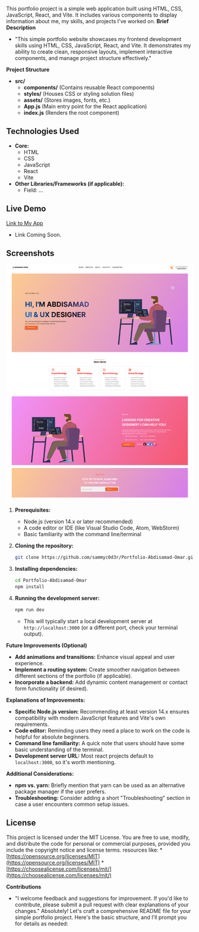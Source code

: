 This portfolio project is a simple web application built using HTML, CSS, JavaScript, React, and Vite. It includes various components to display information about me, my skills, and projects I've worked on.
**Brief Description**

* "This simple portfolio website showcases my frontend development skills using HTML, CSS, JavaScript, React, and Vite. It demonstrates my ability to create clean, responsive layouts, implement interactive components, and manage project structure effectively."

**Project Structure**

* **src/**
    * **components/** (Contains reusable React components)
    * **styles/** (Houses CSS or styling solution files)
    * **assets/** (Stores images, fonts, etc.)
    * **App.js**  (Main entry point for the React application)
    * **index.js** (Renders the root component)

## **Technologies Used**

* **Core:**
    * HTML 
    * CSS
    * JavaScript
    * React
    * Vite
* **Other Libraries/Frameworks (if applicable):**
    * Field: ...

## **Live Demo**
[Link to My App](https://illustrious-sherbet-aabcb8.netlify.app/)
* Link Coming Soon.

## **Screenshots** 
![Image](public/screenshot1.png)


1. **Prerequisites:**
   * Node.js (version 14.x or later recommended)
   * A code editor or IDE (like Visual Studio Code, Atom, WebStorm)
   * Basic familiarity with the command line/terminal

2. **Cloning the repository:**
   ```bash
   git clone https://github.com/sammyc0d3r/Portfolio-Abdisamad-Omar.git
   ```

3. **Installing dependencies:**
   ```bash
   cd Portfolio-Abdisamad-Omar
   npm install 
   ```

4. **Running the development server:**
   ```bash
   npm run dev 
   ```
   * This will typically start a local development server at `http://localhost:3000` (or a different port, check your terminal output).


**Future Improvements (Optional)**

* **Add animations and transitions:**  Enhance visual appeal and user experience.
* **Implement a routing system:** Create smoother navigation between different sections of the portfolio (if applicable).
* **Incorporate a backend:**  Add dynamic content management or contact form functionality (if desired).


**Explanations of Improvements:**

* **Specific Node.js version:** Recommending at least version 14.x ensures compatibility with modern JavaScript features and Vite's own requirements.
* **Code editor:**  Reminding users they need a place to work on the code is helpful for absolute beginners.
* **Command line familiarity:** A quick note that users should have some basic understanding of the terminal.
* **Development server URL:** Most react projects default to `localhost:3000`, so it's worth mentioning.

**Additional Considerations:**

* **npm vs. yarn:** Briefly mention that yarn can be used as an alternative package manager if the user prefers.
* **Troubleshooting:**  Consider adding a short "Troubleshooting" section in case a user encounters common setup issues. 



## License

This project is licensed under the MIT License. You are free to use, modify, and distribute the code for personal or commercial purposes, provided you include the copyright notice and license terms. 
resources like:
    * [https://opensource.org/licenses/MIT](https://opensource.org/licenses/MIT)
    * [https://choosealicense.com/licenses/mit/](https://choosealicense.com/licenses/mit/)

**Contributions**

* "I welcome feedback and suggestions for improvement. If you'd like to contribute, please submit a pull request with clear explanations of your changes."
Absolutely! Let's craft a comprehensive README file for your simple portfolio project. Here's the basic structure, and I'll prompt you for details as needed:


